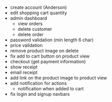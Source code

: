 - create account (Anderson)
- edit shopping cart quantity
- admin dashboard
  - view orders
  - delete customer
  - delete order
- password validation (min length 6 char)
- price validation
- remove product image on delete
- fix add to cart button on product view
- checkout (get payment information)
- show receipt
- email receipt
- add link on the product image to product view
- add notification for actions
  - notification when added to cart
- fix login and signup navbars